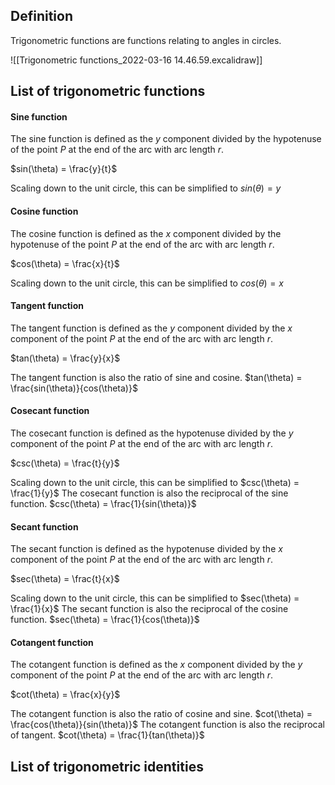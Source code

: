 ## Definition
Trigonometric functions are functions relating to angles in circles.

![[Trigonometric functions_2022-03-16 14.46.59.excalidraw]]
## List of trigonometric functions

#### Sine function
The sine function is defined as the $y$ component divided by the hypotenuse of the point $P$ at the end of the arc with arc length $r$.

$sin(\theta) = \frac{y}{t}$

Scaling down to the unit circle, this can be simplified to
$sin(\theta) = y$

#### Cosine function
The cosine function is defined as the $x$ component divided by the hypotenuse of the point $P$ at the end of the arc with arc length $r$.

$cos(\theta) = \frac{x}{t}$

Scaling down to the unit circle, this can be simplified to
$cos(\theta) = x$

#### Tangent function
The tangent function is defined as the $y$ component divided by the $x$ component of the point $P$ at the end of the arc with arc length $r$.

$tan(\theta) = \frac{y}{x}$

The tangent function is also the ratio of sine and cosine.
$tan(\theta) = \frac{sin(\theta)}{cos(\theta)}$

#### Cosecant function
The cosecant function is defined as the hypotenuse divided by the $y$ component of the point $P$ at the end of the arc with arc length $r$.

$csc(\theta) = \frac{t}{y}$

Scaling down to the unit circle, this can be simplified to
$csc(\theta) = \frac{1}{y}$
The cosecant function is also the reciprocal of the sine function.
$csc(\theta) = \frac{1}{sin(\theta)}$

#### Secant function
The secant function is defined as the hypotenuse divided by the $x$ component of the point $P$ at the end of the arc with arc length $r$.

$sec(\theta) = \frac{t}{x}$

Scaling down to the unit circle, this can be simplified to
$sec(\theta) = \frac{1}{x}$
The secant function is also the reciprocal of the cosine function.
$sec(\theta) = \frac{1}{cos(\theta)}$

#### Cotangent function
The cotangent function is defined as the $x$ component divided by the $y$ component of the point $P$ at the end of the arc with arc length $r$.

$cot(\theta) = \frac{x}{y}$

The cotangent function is also the ratio of cosine and sine.
$cot(\theta) = \frac{cos(\theta)}{sin(\theta)}$
The cotangent function is also the reciprocal of tangent.
$cot(\theta) = \frac{1}{tan(\theta)}$

## List of trigonometric identities
